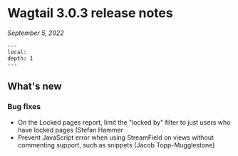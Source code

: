 # Wagtail 3.0.3 release notes

_September 5, 2022_

```{contents}
---
local:
depth: 1
---
```

## What's new

### Bug fixes

 * On the Locked pages report, limit the "locked by" filter to just users who have locked pages (Stefan Hammer
 * Prevent JavaScript error when using StreamField on views without commenting support, such as snippets (Jacob Topp-Mugglestone)

